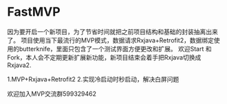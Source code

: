 # FastMVP

因为要开启一个新项目，为了节省时间就把之前项目结构和基础的封装抽离出来了。
项目使用当下最流行的MVP模式，数据请求Rxjava+Retrofit2，数据绑定使用的butterknife，里面只包含了一个测试界面方便更改和扩展。
欢迎Start 和 Fork，本人会不定期更新扩展新功能，新项目结束会着手把Rxjava切换成Rxjava2.

1.MVP+Rxjava+Retrofit2
2.实现冷启动时秒启动，解决白屏问题

欢迎加入MVP交流群599329462
